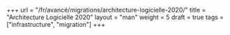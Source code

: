 +++
url = "/fr/avancé/migrations/architecture-logicielle-2020/"
title = "Architecture Logicielle 2020"
layout = "man"
weight = 5
draft = true
tags = ["infrastructure", "migration"]
+++
